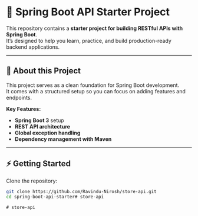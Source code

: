# 🚀 Spring Boot API Starter Project

This repository contains a **starter project for building RESTful APIs with Spring Boot**.  
It’s designed to help you learn, practice, and build production-ready backend applications.

---

## 📖 About this Project

This project serves as a clean foundation for Spring Boot development.  
It comes with a structured setup so you can focus on adding features and endpoints.

**Key Features:**
- **Spring Boot 3** setup
- **REST API architecture**
- **Global exception handling**
- **Dependency management with Maven**

---

## ⚡ Getting Started

Clone the repository:

```sh
git clone https://github.com/Ravindu-Nirosh/store-api.git
cd spring-boot-api-starter#   s t o r e - a p i  
 #   s t o r e - a p i  
 